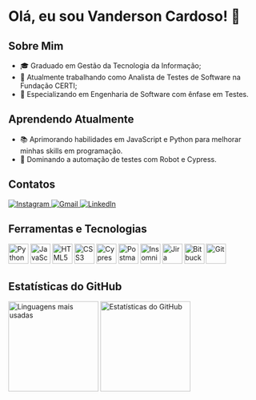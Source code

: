 <h1> Olá, eu sou Vanderson Cardoso! 👋 </h1>

<h2> Sobre Mim </h2>

- 🎓 Graduado em Gestão da Tecnologia da Informação;
- 💼 Atualmente trabalhando como Analista de Testes de Software na Fundação CERTI;
- 🌱 Especializando em Engenharia de Software com ênfase em Testes.


<h2> Aprendendo Atualmente </h2>

- 📚 Aprimorando habilidades em JavaScript e Python para melhorar minhas skills em programação.
- 🤖 Dominando a automação de testes com Robot e Cypress.

<h2> Contatos </h2>

<div>
  <a href="https://instagram.com/van_kardoso" target="_blank">
    <img src="https://img.shields.io/badge/-Instagram-%23E4405F?style=for-the-badge&logo=instagram&logoColor=white" target="_blank" alt="Instagram">
  </a>
  
  <a href="mailto:vderson08@gmail.com">
    <img src="https://img.shields.io/badge/Gmail-D14836?style=for-the-badge&logo=gmail&logoColor=white" target="_blank" alt="Gmail">
  </a>
  
  <a href="https://www.linkedin.com/in/van-card07" target="_blank">
    <img src="https://img.shields.io/badge/-LinkedIn-%230077B5?style=for-the-badge&logo=linkedin&logoColor=white" target="_blank" alt="LinkedIn">
  </a>
</div>

<h2> Ferramentas e Tecnologias </h2>

<div>
  <img src="https://cdn.jsdelivr.net/gh/devicons/devicon@latest/icons/python/python-original.svg" width="40" height="40" alt="Python">
  
  <img src="https://cdn.jsdelivr.net/gh/devicons/devicon@latest/icons/javascript/javascript-original.svg" width="40" height="40" alt="JavaScript">
  
  <img src="https://cdn.jsdelivr.net/gh/devicons/devicon@latest/icons/html5/html5-original.svg" width="40" height="40" alt="HTML5">
  
  <img src="https://cdn.jsdelivr.net/gh/devicons/devicon@latest/icons/css3/css3-original.svg" width="40" height="40" alt="CSS3">
  
  <img src="https://cdn.jsdelivr.net/gh/devicons/devicon@latest/icons/cypressio/cypressio-original.svg" width="40" height="40" alt="Cypress">
  
  <img src="https://cdn.jsdelivr.net/gh/devicons/devicon@latest/icons/postman/postman-original.svg" width="40" height="40" alt="Postman">
  
  <img src="https://cdn.jsdelivr.net/gh/devicons/devicon@latest/icons/insomnia/insomnia-original.svg" width="40" height="40" alt="Insomnia">
  
  <img src="https://cdn.jsdelivr.net/gh/devicons/devicon@latest/icons/jira/jira-original-wordmark.svg" width="40" height="40" alt="Jira">
  
  <img src="https://cdn.jsdelivr.net/gh/devicons/devicon@latest/icons/bitbucket/bitbucket-original-wordmark.svg" width="40" height="40" alt="Bitbucket">
  
  <img src="https://cdn.jsdelivr.net/gh/devicons/devicon/icons/git/git-original.svg" width="40" height="40" alt="Git">
</div>

<h2> Estatísticas do GitHub </h2>

<div>
  <img height="180em" src="https://github-readme-stats.vercel.app/api/top-langs/?username=vandersoncr&layout=compact&langs_count=7&theme=dracula" alt="Linguagens mais usadas">
  
  <img height="180em" src="https://github-readme-stats.vercel.app/api/?username=vandersoncr&show_icons=true&theme=dracula&include_all_commits=true&count_private=true" alt="Estatísticas do GitHub">
</div>
